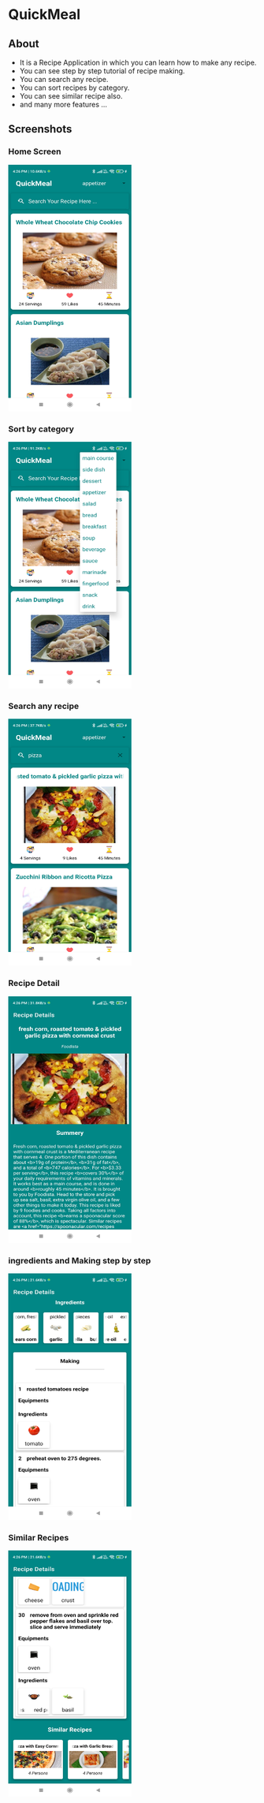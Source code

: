 # QuickMeal

## About
* It is a Recipe Application in which you can learn how to make any recipe.
* You can see step by step tutorial of recipe making.
* You can search any recipe.
* You can sort recipes by category.
* You can see similar recipe also.
* and many more features ...

## Screenshots

### Home Screen
<img src="https://github.com/Chander-Shekhar-18/QuickMeal/blob/master/images/Screenshot_2022-08-13-16-26-12-879_com.oliver.quickmeal.jpg" width ="250px" height ="500px">

### Sort by category
<img src="https://github.com/Chander-Shekhar-18/QuickMeal/blob/master/images/Screenshot_2022-08-13-16-26-17-089_com.oliver.quickmeal.jpg" width ="250px" height ="500px">

### Search any recipe
<img src="https://github.com/Chander-Shekhar-18/QuickMeal/blob/master/images/Screenshot_2022-08-13-16-26-26-779_com.oliver.quickmeal.jpg" width ="250px" height ="500px">

### Recipe Detail
<img src="https://github.com/Chander-Shekhar-18/QuickMeal/blob/master/images/Screenshot_2022-08-13-16-26-35-567_com.oliver.quickmeal.jpg" width ="250px" height ="500px">

### ingredients and Making step by step
<img src="https://github.com/Chander-Shekhar-18/QuickMeal/blob/master/images/Screenshot_2022-08-13-16-26-41-792_com.oliver.quickmeal.jpg" width ="250px" height ="500px">

### Similar Recipes
<img src="https://github.com/Chander-Shekhar-18/QuickMeal/blob/master/images/Screenshot_2022-08-13-16-26-49-452_com.oliver.quickmeal.jpg" width ="250px" height ="500px">
